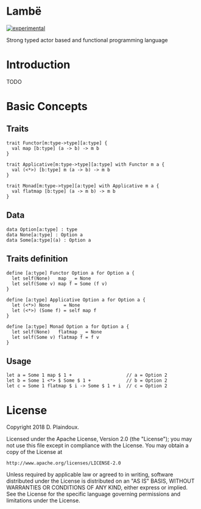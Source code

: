 # Lambë 

[![experimental](http://badges.github.io/stability-badges/dist/experimental.svg)](http://github.com/badges/stability-badges)

Strong typed actor based and functional programming language

# Introduction

TODO

# Basic Concepts

## Traits

``` 
trait Functor[m:type->type][a:type] {
  val map [b:type] (a -> b) -> m b
}

trait Applicative[m:type->type][a:type] with Functor m a {
  val (<*>) [b:type] m (a -> b) -> m b
}

trait Monad[m:type->type][a:type] with Applicative m a {
  val flatmap [b:type] (a -> m b) -> m b
}
```

## Data

```
data Option[a:type] : type
data None[a:type] : Option a
data Some[a:type](a) : Option a
```

## Traits definition

```
define [a:type] Functor Option a for Option a {
  let self(None)   map _ = None
  let self(Some v) map f = Some (f v)
}

define [a:type] Applicative Option a for Option a {
  let (<*>) None     = None
  let (<*>) (Some f) = self map f
}

define [a:type] Monad Option a for Option a {
  let self(None)   flatmap _ = None
  let self(Some v) flatmap f = f v
}
```

## Usage

```
let a = Some 1 map $ 1 +                    // a = Option 2
let b = Some 1 <*> $ Some $ 1 +             // b = Option 2
let c = Some 1 flatmap $ i -> Some $ 1 + i  // c = Option 2
```

# License

Copyright 2018 D. Plaindoux.

Licensed under the Apache License, Version 2.0 (the "License");
you may not use this file except in compliance with the License.
You may obtain a copy of the License at

    http://www.apache.org/licenses/LICENSE-2.0

Unless required by applicable law or agreed to in writing, software
distributed under the License is distributed on an "AS IS" BASIS,
WITHOUT WARRANTIES OR CONDITIONS OF ANY KIND, either express or implied.
See the License for the specific language governing permissions and
limitations under the License.
